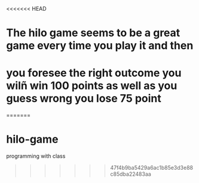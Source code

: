 <<<<<<< HEAD
# The hilo game seems to be a great game every time you play it and then 
# you foresee the right outcome you wilñ win 100 points as well as you guess wrong you lose 75 point
=======
# hilo-game
programming with class
>>>>>>> 47f4b9ba5429a6ac1b85e3d3e88c85dba22483aa
